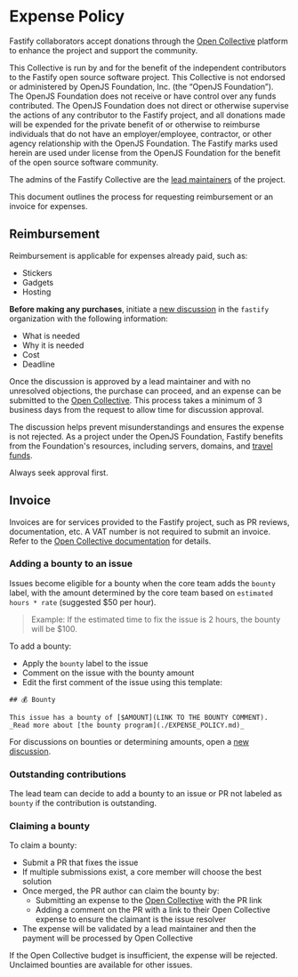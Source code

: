 # Expense Policy

Fastify collaborators accept donations through the [Open Collective](https://opencollective.com/fastify/)
platform to enhance the project and support the community.

This Collective is run by and for the benefit of the independent contributors to
the Fastify open source software project.
This Collective is not endorsed or administered by OpenJS Foundation, Inc.
(the “OpenJS Foundation”). The OpenJS Foundation does not receive or have
control over any funds contributed. The OpenJS Foundation does not direct or
otherwise supervise the actions of any contributor to the Fastify project,
and all donations made will be expended for the private benefit of or otherwise
to reimburse individuals that do not have an employer/employee, contractor, or
other agency relationship with the OpenJS Foundation.
The Fastify marks used herein are used under license from the OpenJS Foundation
for the benefit of the open source software community.

The admins of the Fastify Collective are the [lead maintainers](./GOVERNANCE.md)
of the project.

This document outlines the process for requesting reimbursement or an invoice
for expenses.

## Reimbursement

Reimbursement is applicable for expenses already paid, such as:

- Stickers
- Gadgets
- Hosting

**Before making any purchases**, initiate a [new discussion](https://github.com/orgs/fastify/discussions)
in the `fastify` organization with the following information:

- What is needed
- Why it is needed
- Cost
- Deadline

Once the discussion is approved by a lead maintainer and with no unresolved objections,
the purchase can proceed, and an expense can be submitted to the [Open Collective][submit].
This process takes a minimum of 3 business days from the request to allow time for
discussion approval.

The discussion helps prevent misunderstandings and ensures the expense is not rejected.
As a project under the OpenJS Foundation, Fastify benefits from the Foundation's
resources, including servers, domains, and [travel funds](https://github.com/openjs-foundation/community-fund/tree/main/programs/travel-fund).

Always seek approval first.

## Invoice

Invoices are for services provided to the Fastify project, such as PR reviews,
documentation, etc.
A VAT number is not required to submit an invoice.
Refer to the [Open Collective documentation][openc_docs] for details.

### Adding a bounty to an issue

Issues become eligible for a bounty when the core team adds the `bounty` label,
with the amount determined by the core team based on `estimated hours * rate`
(suggested $50 per hour).

> Example: If the estimated time to fix the issue is 2 hours,
> the bounty will be $100.

To add a bounty:

- Apply the `bounty` label to the issue
- Comment on the issue with the bounty amount
- Edit the first comment of the issue using this template:

```
## 💰 Bounty

This issue has a bounty of [$AMOUNT](LINK TO THE BOUNTY COMMENT).
_Read more about [the bounty program](./EXPENSE_POLICY.md)_
```

For discussions on bounties or determining amounts, open a [new discussion](https://github.com/orgs/fastify/discussions/new?category=bounty).

### Outstanding contributions

The lead team can decide to add a bounty to an issue or PR not labeled as `bounty`
if the contribution is outstanding.

### Claiming a bounty

To claim a bounty:

- Submit a PR that fixes the issue
- If multiple submissions exist, a core member will choose the best solution
- Once merged, the PR author can claim the bounty by:
  - Submitting an expense to the [Open Collective][submit] with the PR link
  - Adding a comment on the PR with a link to their Open Collective expense to
    ensure the claimant is the issue resolver
- The expense will be validated by a lead maintainer and then the payment will be
  processed by Open Collective

If the Open Collective budget is insufficient, the expense will be rejected.  
Unclaimed bounties are available for other issues.

[submit]: https://opencollective.com/fastify/expenses/new
[openc_docs]: https://docs.oscollective.org/how-it-works/basics/invoice-and-reimbursement-examples
